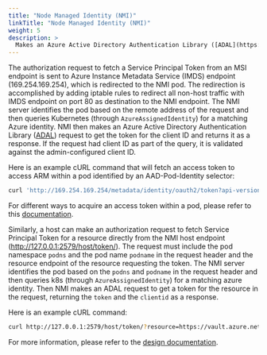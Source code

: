```yaml
---
title: "Node Managed Identity (NMI)"
linkTitle: "Node Managed Identity (NMI)"
weight: 5
description: >
  Makes an Azure Active Directory Authentication Library ([ADAL](https://docs.microsoft.com/en-us/azure/active-directory/azuread-dev/active-directory-authentication-libraries)) request to get a token on behalf of pods by intercepting IMDS traffic on each node and redirect them to itself.
---
```


The authorization request to fetch a Service Principal Token from an MSI endpoint is sent to Azure Instance Metadata Service (IMDS) endpoint (169.254.169.254), which is redirected to the NMI pod. The redirection is accomplished by adding iptable rules to redirect all non-host traffic with IMDS endpoint on port 80 as destination to the NMI endpoint. The NMI server identifies the pod based on the remote address of the request and then queries Kubernetes (through `AzureAssignedIdentity`) for a matching Azure identity. NMI then makes an Azure Active Directory Authentication Library ([ADAL](https://docs.microsoft.com/en-us/azure/active-directory/azuread-dev/active-directory-authentication-libraries)) request to get the token for the client ID and returns it as a response. If the request had client ID as part of the query, it is validated against the admin-configured client ID.

Here is an example cURL command that will fetch an access token to access ARM within a pod identified by an AAD-Pod-Identity selector:

```bash
curl 'http://169.254.169.254/metadata/identity/oauth2/token?api-version=2018-02-01&resource=https%3A%2F%2Fmanagement.azure.com%2F' -H Metadata:true -s
```

For different ways to acquire an access token within a pod, please refer to this [documentation](https://docs.microsoft.com/en-us/azure/active-directory/managed-identities-azure-resources/how-to-use-vm-token).

Similarly, a host can make an authorization request to fetch Service Principal Token for a resource directly from the NMI host endpoint (http://127.0.0.1:2579/host/token/). The request must include the pod namespace `podns` and the pod name `podname` in the request header and the resource endpoint of the resource requesting the token. The NMI server identifies the pod based on the `podns` and `podname` in the request header and then queries k8s (through `AzureAssignedIdentity`) for a matching azure identity. Then NMI makes an ADAL request to get a token for the resource in the request, returning the `token` and the `clientid` as a response.

Here is an example cURL command:

```bash
curl http://127.0.0.1:2579/host/token/?resource=https://vault.azure.net -H "podname: nginx-flex-kv-int" -H "podns: default"
```

For more information, please refer to the [design documentation](../../design).
